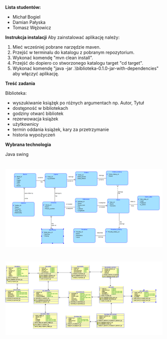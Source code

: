 **Lista studentów:**
* Michał Bogiel
* Damian Pałyska
* Tomasz Wężowicz

**Instrukcja instalacji**
Aby zainstalować aplikację należy:
1) Mieć wcześniej pobrane narzędzie maven.
2) Przejść w terminalu do katalogu z pobranym repozytorium.
3) Wykonać komendę "mvn clean install".
4) Przejść do dopiero co stworzonego katalogu target "cd target".
5) Wykonać komendę "java -jar .\biblioteka-0.1.0-jar-with-dependencies" aby włączyć aplikację.

**Treść zadania**

Biblioteka:
* wyszukiwanie książęk po różnych argumentach np. Autor, Tytuł
* dostępność w bibliotekach
* godziny otwarć bibliotek
* rezerwowacja książek
* użytkownicy
* termin oddania książek, kary za przetrzymanie
* historia wypożyczeń

**Wybrana technologia**

Java swing

# ![logical](logical.png)
# ![relational](relational.png)